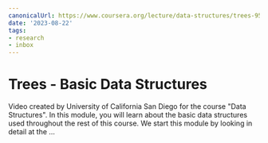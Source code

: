```yaml
---
canonicalUrl: https://www.coursera.org/lecture/data-structures/trees-95qda
date: '2023-08-22'
tags:
- research
- inbox
---
```


# Trees - Basic Data Structures

Video created by University of California San Diego for the course "Data Structures". In this module, you will learn about the basic data structures used throughout the rest of this course.  We start this module by looking in detail at the ...